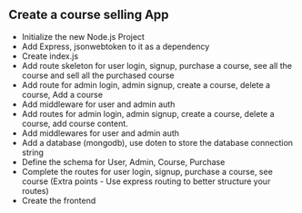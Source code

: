 ## Create a course selling App

- Initialize the new Node.js Project
- Add Express, jsonwebtoken to it as a dependency
- Create index.js
- Add route skeleton for user login, signup, purchase a course, see all the course and sell all the purchased course
- Add route for admin login, admin signup, create a course, delete a course, Add a course
- Add middleware for user and admin auth
- Add routes for admin login, admin signup, create a course, delete a course, add course content.
- Add middlewares for user and admin auth
- Add a database (mongodb), use doten to store the database connection string
- Define the schema for User, Admin, Course, Purchase
- Complete the routes for user login, signup, purchase a course, see course (Extra points - Use express routing to better structure your routes)
- Create the frontend